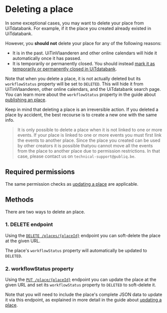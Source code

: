 # Deleting a place

In some exceptional cases, you may want to delete your place from UiTdatabank. For example, if it the place you created already existed in UiTdatabank.

However, you **should not** delete your place for any of the following reasons:

* It is in the past. UiTinVlaanderen and other online calendars will hide it automatically once it has passed.
* It is temporarily or permanently closed. You should instead [mark it as temporarily or permanently closed in UiTdatabank](./status.md).

Note that when you delete a place, it is not actually deleted but its `workflowStatus` property will be set to `DELETED`. This will hide it from UiTinVlaanderen, other online calendars, and the UiTdatabank search page. You can learn more about the `workflowStatus` property in the guide about [publishing an place](./publish.md).

Keep in mind that deleting a place is an irreversible action. If you deleted a place by accident, the best recourse is to create a new one with the same info.

<!-- theme: warning -->

> It is only possible to delete a place when it is not linked to one or more events. If your place is linked to one or more events you must first link the events to another place. Since the place you created can be used by other creators it is possible thatyou cannot move all the events from the place to another place due to permission restrictions. In that case, please contact us on `technical-support@publiq.be`.

## Required permissions

The same permission checks as [updating a place](./update.md) are applicable.

## Methods

There are two ways to delete an place.

### 1. DELETE endpoint

Using the [`DELETE /places/{placeId}`](/reference/entry.json/paths/~1places~1{placeId}/delete) endpoint you can soft-delete the place at the given URL.

The place's `workflowStatus` property will automatically be updated to `DELETED`.

### 2. workflowStatus property

Using the [`PUT /place/{placeId}`](/reference/entry.json/paths/~1places~1{placeId}/put) endpoint you can update the place at the given URL and set its `workflowStatus` property to `DELETED` to soft-delete it.

Note that you will need to include the place's complete JSON data to update it via this endpoint, as explained in more detail in the guide about [updating a place](./update.md).
